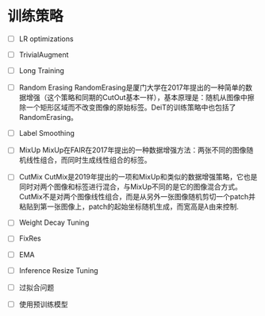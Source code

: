 

# 训练策略
- [ ] LR optimizations
- [ ] TrivialAugment
- [ ] Long Training
- [ ] Random Erasing
    RandomErasing是厦门大学在2017年提出的一种简单的数据增强（这个策略和同期的CutOut基本一样），基本原理是：随机从图像中擦除一个矩形区域而不改变图像的原始标签。DeiT的训练策略中也包括了RandomErasing。

- [ ] Label Smoothing
- [ ] MixUp 
    MixUp在FAIR在2017年提出的一种数据增强方法：两张不同的图像随机线性组合，而同时生成线性组合的标签。

- [ ] CutMix
    CutMix是2019年提出的一项和MixUp和类似的数据增强策略，它也是同时对两个图像和标签进行混合，与MixUp不同的是它的图像混合方式。CutMix不是对两个图像线性组合，而是从另外一张图像随机剪切一个patch并粘贴到第一张图像上，patch的起始坐标随机生成，而宽高是$\lambda$由来控制.

- [ ] Weight Decay Tuning
- [ ] FixRes
- [ ] EMA
- [ ] Inference Resize Tuning
- [ ] 过拟合问题
- [ ] 使用预训练模型
